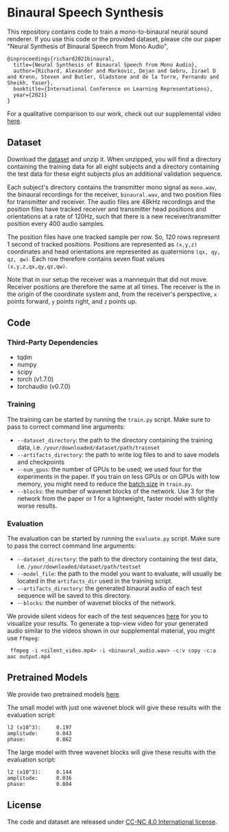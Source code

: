 # Binaural Speech Synthesis

This repository contains code to train a mono-to-binaural neural sound renderer.
If you use this code or the provided dataset, please cite our paper "Neural Synthesis of Binaural Speech from Mono Audio",

```
@inproceedings{richard2021binaural,
  title={Neural Synthesis of Binaural Speech from Mono Audio},
  author={Richard, Alexander and Markovic, Dejan and Gebru, Israel D and Krenn, Steven and Butler, Gladstone and de la Torre, Fernando and Sheikh, Yaser},
  booktitle={International Conference on Learning Representations},
  year={2021}
}
```

For a qualitative comparison to our work, check out our supplemental video [here](https://research.fb.com/publications/neural-synthesis-of-binaural-speech-from-mono-audio/).

## Dataset

Download the [dataset](https://github.com/facebookresearch/BinauralSpeechSynthesis/releases/tag/v1.0) and unzip it.
When unzipped, you will find a directory containing the training data for all eight subjects and a directory containing the test data for these eight subjects plus an additional validation sequence.

Each subject's directory contains the transmitter mono signal as `mono.wav`, the binaural recordings for the receiver, `binaural.wav`, and two position files for transmitter and receiver.
The audio files are 48kHz recordings and the position files have tracked receiver and transmitter head positions and orientations at a rate of 120Hz, such that there is a new receiver/transmitter position every 400 audio samples.

The position files have one tracked sample per row. So, 120 rows represent 1 second of tracked positions. Positions are represented as `(x,y,z)` coordinates and head orientations are represented as quaternions `(qx, qy, qz, qw)`. Each row therefore contains seven float values `(x,y,z,qx,qy,qz,qw)`.

Note that in our setup the receiver was a mannequin that did not move. Receiver positions are therefore the same at all times. The receiver is the in the origin of the coordinate system and, from the receiver's perspective, `x` points forward, `y` points right, and `z` points up.

## Code

### Third-Party Dependencies
* tqdm
* numpy
* scipy
* torch (v1.7.0)
* torchaudio (v0.7.0)

### Training

The training can be started by running the `train.py` script. Make sure to pass to correct command line arguments:
* `--dataset_directory`: the path to the directory containing the training data, i.e. `/your/downloaded/dataset/path/trainset`
* `--artifacts_directory`: the path to write log files to and to save models and checkpoints
* `--num_gpus`: the number of GPUs to be used; we used four for the experiments in the paper. If you train on less GPUs or on GPUs with low memory, you might need to reduce the [batch size](https://github.com/facebookresearch/BinauralSpeechSynthesis/blob/main/train.py#L39) in `train.py`.
* `--blocks`: the number of wavenet blocks of the network. Use 3 for the network from the paper or 1 for a lightweight, faster model with slightly worse results.

### Evaluation

The evaluation can be started by running the `evaluate.py` script. Make sure to pass the correct command line arguments:
* `--dataset_directory`: the path to the directory containing the test data, i.e. `/your/downloaded/dataset/path/testset`
* `--model_file`: the path to the model you want to evaluate, will usually be located in the `artifacts_dir` used in the training script.
* `--artifacts_directory`: the generated binaural audio of each test sequence will be saved to this directory.
* `--blocks`: the number of wavenet blocks of the network.

We provide silent videos for each of the test sequences [here](https://github.com/facebookresearch/BinauralSpeechSynthesis/releases/tag/video_v1.0) for you to visualize your results. To generate a top-view video for your generated audio similar to the videos shown in our supplemental material, you might use `ffmpeg`:
```
 ffmpeg -i <silent_video.mp4> -i <binaural_audio.wav> -c:v copy -c:a aac output.mp4
```

## Pretrained Models

We provide two pretrained models [here](https://github.com/facebookresearch/BinauralSpeechSynthesis/releases/tag/v1.1).

The small model with just one wavenet block will give these results with the evaluation script:
```
l2 (x10^3):     0.197
amplitude:      0.043
phase:          0.862
```
The large model with three wavenet blocks will give these results with the evaluation script:
```
l2 (x10^3):     0.144
amplitude:      0.036
phase:          0.804
```

## License

The code and dataset are released under [CC-NC 4.0 International license](https://github.com/facebookresearch/BinauralSpeechSynthesis/blob/main/LICENSE).

